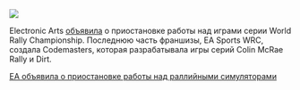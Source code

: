 <!--2025-05-02 12:32:19-->
<div class="yb">
  <div class="rss habr"><img src="https://habrastorage.org/webt/te/4f/qt/te4fqt7tm82n73w8e7cxf4ru2zc.jpeg" /><p>Electronic Arts <a href="https://www.ea.com/games/ea-sports-wrc/wrc-24/news/wrc-development-update" rel="noopener noreferrer nofollow">объявила</a> о приостановке работы над играми серии World Rally Championship. Последнюю часть франшизы, EA Sports WRC, создала Codemasters, которая разрабатывала игры серий Colin McRae Rally и Dirt.</p> <a... <p class="titl"><a href="https://habr.com/ru/news/906476/?utm_source=habrahabr&utm_medium=rss&utm_campaign=906476">EA объявила о приостановке работы над раллийными симуляторами</a></p></div>
</div>
